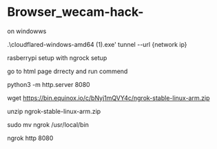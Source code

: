 # Browser_wecam-hack-
on windowws



.\cloudflared-windows-amd64 (1).exe' tunnel --url {network ip}



rasberrypi  setup with ngrock setup



go to html page drrecty and run commend


python3 -m http.server 8080

wget https://bin.equinox.io/c/bNyj1mQVY4c/ngrok-stable-linux-arm.zip

unzip ngrok-stable-linux-arm.zip


sudo mv ngrok /usr/local/bin


ngrok http 8080
